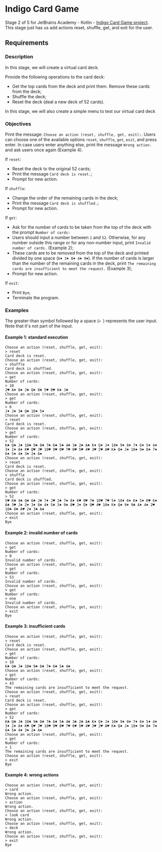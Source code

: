 # Indigo Card Game
Stage 2 of 5 for JetBrains Academy - Kotlin - [Indigo Card Game project](https://hyperskill.org/projects/214/stages/1073/implement).   
This stage just has us add actions reset, shuffle, get, and exit for the user.
## Requirements
### Description
In this stage, we will create a virtual card deck.

Provide the following operations to the card deck:
* Get the top cards from the deck and print them. Remove these cards from the deck;
* Shuffle the deck;
* Reset the deck (deal a new deck of 52 cards).   

In this stage, we will also create a simple menu to test our virtual card deck
### Objectives
Print the message: `Choose an action (reset, shuffle, get, exit):`. Users can choose one of the available options `reset`, `shuffle`, `get`, `exit`, and press enter. In case users enter anything else, print the message `Wrong action.` and ask users once again (Example 4).

If `reset`:
* Reset the deck to the original 52 cards;
* Print the message `Card deck is reset.`;
* Prompt for new action.

If `shuffle`:
* Change the order of the remaining cards in the deck;
* Print the message `Card deck is shuffled.`;
* Prompt for new action.

If `get`:
* Ask for the number of cards to be taken from the top of the deck with the prompt `Number of cards:`
* Users should input a number between `1` and `52`. Otherwise, for any number outside this range or for any non-number input, print `Invalid number of cards.` (Example 2); 
* These cards are to be removed from the top of the deck and printed divided by one space (`6♦ 3♦ 8♦ 4♠ 9♦`). If the number of cards is larger than the number of the remaining cards in the deck, print `The remaining cards are insufficient to meet the request.` (Example 3); 
* Prompt for new action.    

If `exit`:
* Print `Bye`; 
* Terminate the program.
### Examples
The greater-than symbol followed by a space (`> `) represents the user input. Note that it's not part of the input.
#### Example 1: standard execution
```text
Choose an action (reset, shuffle, get, exit):
> reset
Card deck is reset.
Choose an action (reset, shuffle, get, exit):
> shuffle
Card deck is shuffled.
Choose an action (reset, shuffle, get, exit):
> get
Number of cards:
> 10
2♥ A♦ 8♠ 2♣ Q♠ 8♣ 5♥ 8♥ K♠ J♣
Choose an action (reset, shuffle, get, exit):
> get
Number of cards:
> 6
J♦ J♠ 3♣ Q♣ 10♠ 5♦
Choose an action (reset, shuffle, get, exit):
> reset
Card deck is reset.
Choose an action (reset, shuffle, get, exit):
> get
Number of cards:
> 52
K♣ Q♣ J♣ 10♣ 9♣ 8♣ 7♣ 6♣ 5♣ 4♣ 3♣ 2♣ A♣ K♦ Q♦ J♦ 10♦ 9♦ 8♦ 7♦ 6♦ 5♦ 4♦ 3♦ 2♦ A♦ K♥ Q♥ J♥ 10♥ 9♥ 8♥ 7♥ 6♥ 5♥ 4♥ 3♥ 2♥ A♥ K♠ Q♠ J♠ 10♠ 9♠ 8♠ 7♠ 6♠ 5♠ 4♠ 3♠ 2♠ A♠
Choose an action (reset, shuffle, get, exit):
> reset
Card deck is reset.
Choose an action (reset, shuffle, get, exit):
> shuffle
Card deck is shuffled.
Choose an action (reset, shuffle, get, exit):
> get
Number of cards:
> 52
5♥ K♣ 4♣ Q♣ 6♣ J♣ 7♦ J♥ 2♣ 7♠ 8♦ 6♥ 9♥ 7♣ 10♥ 7♥ 5♦ 10♦ 6♦ K♠ 5♠ K♥ 6♠ A♣ 3♥ J♠ 2♦ 3♦ 8♠ 4♦ 5♣ 3♠ 9♠ 8♥ J♦ Q♦ Q♥ 4♥ 10♠ K♦ Q♠ 9♦ 9♣ A♦ 4♠ 2♥ 10♣ 8♣ A♥ 2♠ 3♣ A♠
Choose an action (reset, shuffle, get, exit):
> exit
Bye
```
#### Example 2: invalid number of cards
```text
Choose an action (reset, shuffle, get, exit):
> get
Number of cards:
> 0
Invalid number of cards.
Choose an action (reset, shuffle, get, exit):
> get
Number of cards:
> 53
Invalid number of cards.
Choose an action (reset, shuffle, get, exit):
> get
Number of cards:
> one
Invalid number of cards.
Choose an action (reset, shuffle, get, exit):
> exit
Bye
```
#### Example 3: insufficient cards
```text
Choose an action (reset, shuffle, get, exit):
> reset
Card deck is reset.
Choose an action (reset, shuffle, get, exit):
> get
Number of cards:
> 10
K♣ Q♣ J♣ 10♣ 9♣ 8♣ 7♣ 6♣ 5♣ 4♣
Choose an action (reset, shuffle, get, exit):
> get
Number of cards:
> 43
The remaining cards are insufficient to meet the request.
Choose an action (reset, shuffle, get, exit):
> reset
Card deck is reset.
Choose an action (reset, shuffle, get, exit):
> get
Number of cards:
> 52
K♣ Q♣ J♣ 10♣ 9♣ 8♣ 7♣ 6♣ 5♣ 4♣ 3♣ 2♣ A♣ K♦ Q♦ J♦ 10♦ 9♦ 8♦ 7♦ 6♦ 5♦ 4♦ 3♦ 2♦ A♦ K♥ Q♥ J♥ 10♥ 9♥ 8♥ 7♥ 6♥ 5♥ 4♥ 3♥ 2♥ A♥ K♠ Q♠ J♠ 10♠ 9♠ 8♠ 7♠ 6♠ 5♠ 4♠ 3♠ 2♠ A♠
Choose an action (reset, shuffle, get, exit):
> get
Number of cards:
> 1
The remaining cards are insufficient to meet the request.
Choose an action (reset, shuffle, get, exit):
> exit
Bye
```
#### Example 4: wrong actions
```text
Choose an action (reset, shuffle, get, exit):
> card
Wrong action.
Choose an action (reset, shuffle, get, exit):
> action
Wrong action.
Choose an action (reset, shuffle, get, exit):
> look card
Wrong action.
Choose an action (reset, shuffle, get, exit):
> deck
Wrong action.
Choose an action (reset, shuffle, get, exit):
> exit
Bye
```